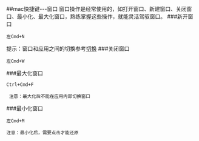 ##mac快捷键---窗口
窗口操作是经常使用的，如打开窗口、新建窗口、关闭窗口、最小化、最大化窗口，熟练掌握这些操作，就能灵活驾驭窗口。
###新开窗口
```
左Cmd+N
```
提示：窗口和应用之间的切换参考[切换](switch.md)
###关闭窗口
```
左Cmd+W
```
###最大化窗口
```
Ctrl+Cmd+F
```
     注意：最大化后不能在应用内部切换窗口
###最小化窗口
```
左Cmd+M
```
    注意：最小化后，需要点击才能还原
```